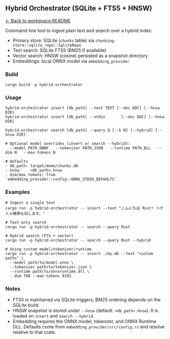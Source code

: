## Hybrid Orchestrator (SQLite + FTS5 + HNSW)

[← Back to workspace README](../../README.md)

Command-line tool to ingest plain text and search over a hybrid index:
- Primary store: SQLite (`chunks` table) via `chunking-store::sqlite_repo::SqliteRepo`
- Text search: SQLite FTS5 (BM25 if available)
- Vector search: HNSW (cosine) persisted as a snapshot directory
- Embeddings: local ONNX model via `embedding_provider`

### Build

```
cargo build -p hybrid-orchestrator
```

### Usage

```
hybrid-orchestrator insert [db_path] --text TEXT [--doc DOC] [--hnsw DIR]
hybrid-orchestrator insert [db_path] --stdin       [--doc DOC] [--hnsw DIR]

hybrid-orchestrator search [db_path] --query Q [--k N] [--hybrid] [--hnsw DIR]

# Optional model overrides (insert or search --hybrid):
  --model PATH_ONNX   --tokenizer PATH_JSON   --runtime PATH_DLL   --dim N   --max-tokens N

# Defaults
- db_path: target/demo/chunks.db
- hnsw:    <db_path>.hnsw
- dim/max tokens: from `embedding_provider::config::ONNX_STDIO_DEFAULTS`
```

### Examples

```
# Ingest a single text
cargo run -p hybrid-orchestrator -- insert --text "こんにちは Rust! ベクトル検索も試します。"

# Text-only search
cargo run -p hybrid-orchestrator -- search --query Rust

# Hybrid search (FTS + vector)
cargo run -p hybrid-orchestrator -- search --query Rust --hybrid

# Using custom model/tokenizer/runtime
cargo run -p hybrid-orchestrator -- insert ./my.db --text "custom paths" \
  --model path/to/model.onnx \
  --tokenizer path/to/tokenizer.json \
  --runtime path/to/onnxruntime.dll \
  --dim 768 --max-tokens 8192
```

### Notes
- FTS5 is maintained via SQLite triggers; BM25 ordering depends on the SQLite build.
- HNSW snapshot is stored under `--hnsw` (default: `<db_path>.hnsw`). It is loaded on `insert` and `search --hybrid`.
- Embedding requires the ONNX model, tokenizer, and ONNX Runtime DLL. Defaults come from `embedding_provider/src/config.rs` and resolve relative to that crate.
